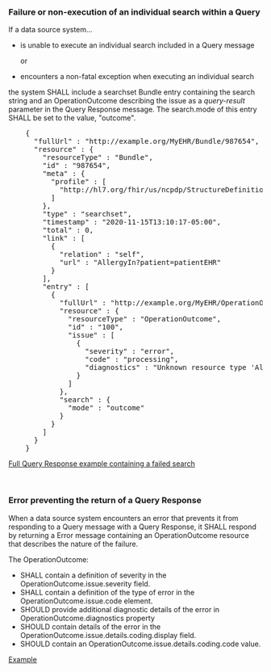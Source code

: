 ### Failure or non-execution of an individual search within a Query

If a data source system...

- is unable to execute an individual search included in a Query message

  or 

- encounters a non-fatal exception when executing an individual search 

the system SHALL include a searchset Bundle entry containing the search string and an OperationOutcome describing the issue as a *query-result* parameter in the Query Response message. The search.mode of this entry SHALL  be set to the value, "outcome".

<pre>
    {
      "fullUrl" : "http://example.org/MyEHR/Bundle/987654",
      "resource" : {
        "resourceType" : "Bundle",
        "id" : "987654",
        "meta" : {
          "profile" : [
            "http://hl7.org/fhir/us/ncpdp/StructureDefinition/specialty-rx-bundle-search-result"
          ]
        },
        "type" : "searchset",
        "timestamp" : "2020-11-15T13:10:17-05:00",
        "total" : 0,
        "link" : [
          {
            "relation" : "self",
            "url" : "AllergyIn?patient=patientEHR"
          }
        ],
        "entry" : [
          {
            "fullUrl" : "http://example.org/MyEHR/OperationOutcome/100",
            "resource" : {
              "resourceType" : "OperationOutcome",
              "id" : "100",
              "issue" : [
                {
                  "severity" : "error",
                  "code" : "processing",
                  "diagnostics" : "Unknown resource type 'AllergyIn'"
                }
              ]
            },
            "search" : {
              "mode" : "outcome"
            }
          }
        ]
      }
    }
</pre>

[Full Query Response example containing a failed search](Bundle-specialty-rx-query-response-3-w-op-outcome.html)

<br/>

### Error preventing the return of a Query Response

When a data source system encounters an error that prevents it from responding to a Query message with a Query Response, it  SHALL respond by returning a Error message containing an OperationOutcome resource that describes the nature of the failure.

The OperationOutcome:

* SHALL contain a definition of severity in the OperationOutcome.issue.severity field. 
* SHALL contain a definition of the type of error in the OperationOutcome.issue.code element.
* SHOULD provide additional diagnostic details of the error in OperationOutcome.diagnostics property
* SHOULD contain details of the error in the OperationOutcome.issue.details.coding.display field.
* SHOULD contain an OperationOutcome.issue.details.coding.code value.

[Example](Bundle-specialty-rx-error-1.html)

<br>